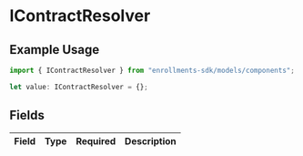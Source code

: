 # IContractResolver

## Example Usage

```typescript
import { IContractResolver } from "enrollments-sdk/models/components";

let value: IContractResolver = {};
```

## Fields

| Field       | Type        | Required    | Description |
| ----------- | ----------- | ----------- | ----------- |